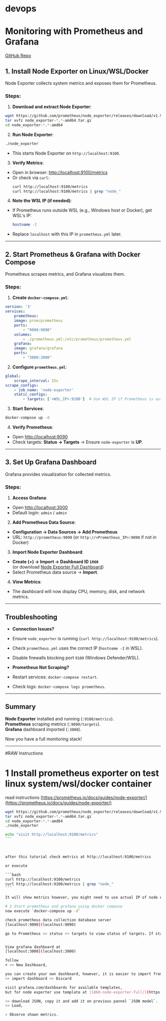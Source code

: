 # devops
# **Monitoring with Prometheus and Grafana**

[GitHub Repo](https://github.com/upessocs/MonitoringWithPrometheusAndGrafana)


## **1. Install Node Exporter on Linux/WSL/Docker**
Node Exporter collects system metrics and exposes them for Prometheus.

### **Steps:**
1. **Download and extract Node Exporter**:
```bash
wget https://github.com/prometheus/node_exporter/releases/download/v1.9.1/node_exporter-1.9.1.linux-amd64.tar.gz
tar xvfz node_exporter-*.*-amd64.tar.gz
cd node_exporter-*.*-amd64
```
2. **Run Node Exporter**:
```bash
./node_exporter
```
- This starts Node Exporter on `http://localhost:9100`.

3. **Verify Metrics**:
- Open in browser: [http://localhost:9100/metrics](http://localhost:9100/metrics)
- Or check via `curl`:
    ```bash
    curl http://localhost:9100/metrics
    curl http://localhost:9100/metrics | grep "node_"
    ```

4. **Note the WSL IP (if needed)**:
- If Prometheus runs outside WSL (e.g., Windows host or Docker), get WSL's IP:
    ```bash
    hostname -I
    ```
- Replace `localhost` with this IP in `prometheus.yml` later.

---

## **2. Start Prometheus & Grafana with Docker Compose**
Prometheus scrapes metrics, and Grafana visualizes them.

### **Steps:**
1. **Create `docker-compose.yml`**:
```yaml
version: '3'
services:
    prometheus:
    image: prom/prometheus
    ports:
        - "9090:9090"
    volumes:
        - ./prometheus.yml:/etc/prometheus/prometheus.yml
    grafana:
    image: grafana/grafana
    ports:
        - "3000:3000"
```

2. **Configure `prometheus.yml`**:
```yaml
global:
    scrape_interval: 15s
scrape_configs:
    - job_name: 'node-exporter'
    static_configs:
        - targets: ['<WSL_IP>:9100']  # Use WSL IP if Prometheus is outside WSL
```

3. **Start Services**:
```bash
docker-compose up -d
```

4. **Verify Prometheus**:
- Open [http://localhost:9090](http://localhost:9090)
- Check targets: **Status → Targets** → Ensure `node-exporter` is **UP**.

---

## **3. Set Up Grafana Dashboard**
Grafana provides visualization for collected metrics.

### **Steps:**
1. **Access Grafana**:
- Open [http://localhost:3000](http://localhost:3000)
- Default login: `admin` / `admin`

2. **Add Prometheus Data Source**:
- **Configuration → Data Sources → Add Prometheus**
- URL: `http://prometheus:9090` (or `http://<Prometheus_IP>:9090` if not in Docker)

3. **Import Node Exporter Dashboard**:
- **Create (+) → Import → Dashboard ID `1860`**  
    (or download [Node Exporter Full Dashboard](https://grafana.com/grafana/dashboards/1860))
- Select Prometheus data source → **Import**.

4. **View Metrics**:
- The dashboard will now display CPU, memory, disk, and network metrics.

---

## **Troubleshooting**
- **Connection Issues?**
- Ensure `node_exporter` is running (`curl http://localhost:9100/metrics`).
- Check `prometheus.yml` uses the correct IP (`hostname -I` in WSL).
- Disable firewalls blocking port `9100` (Windows Defender/WSL).

- **Prometheus Not Scraping?**
- Restart services: `docker-compose restart`.
- Check logs: `docker-compose logs prometheus`.

---

## **Summary**
**Node Exporter** installed and running (`:9100/metrics`).  
**Prometheus** scraping metrics (`:9090/targets`).  
**Grafana** dashboard imported (`:3000`).  

Now you have a full monitoring stack! 



---

#RAW Instructions

# 1 Install prometheus exporter on test linux system/wsl/docker container

read instructions [https://prometheus.io/docs/guides/node-exporter/](https://prometheus.io/docs/guides/node-exporter/)

````bash
wget https://github.com/prometheus/node_exporter/releases/download/v1.9.1/node_exporter-1.9.1.linux-amd64.tar.gz
tar xvfz node_exporter-*.*-amd64.tar.gz
cd node_exporter-*.*-amd64
./node_exporter

echo "visit http://localhost:9100/metrics"
```



after this tutorial check metrics at http://localhost:9100/metrics

or execute

```bash
curl http://localhost:9100/metrics
curl http://localhost:9100/metrics | grep "node_"
```

It will show metrics however, you might need to use actual IP of node exporter, use `hostname -I` to get IP of WSL, and replace `- targets: <actual ip of WSL/node_exporter>` in prometheus.yml

# 2 Start prometheus and grafana using docker compose
now execute `docker-compose up -d`

check prometheus data collection database server
[localhost:9090](localhost:9090)

go to Prometheus >> status >> targets to view status of targets. If status is UP, you can continue with grafana.


View grafana dashboard at 
[localhost:3000](localhost:3000)

follow 
+ >> New Dashboard,

you can create your own dashboard, however, it is easier to import from existing templates,
>> import dashboard >> Discard

visit grafana.com/dashboards for available templates,
but for node exporter use template at [1860-node-exporter-full/](https://grafana.com/grafana/dashboards/1860-node-exporter-full/)

>> download JSON, copy it and add it on previous pannel `JSON model`.
>> Load,

> Observe shown metrics.





